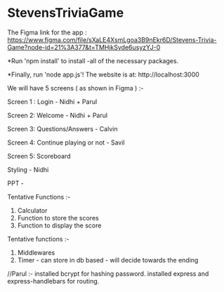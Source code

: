 # StevensTriviaGame
The Figma link for the app : https://www.figma.com/file/sXaLE4XsmLgoa3B9nEkr6D/Stevens-Trivia-Game?node-id=21%3A377&t=TMHjkSyde6usyzYJ-0

*Run 'npm install' to install -all of the necessary packages.

*Finally, run 'node app.js'! The website is at: http://localhost:3000

We will have 5 screens ( as shown in Figma ) :- 

Screen 1 : Login  - Nidhi + Parul

Screen 2: Welcome - Nidhi + Parul

Screen 3: Questions/Answers  - Calvin

Screen 4: Continue playing or not - Savil

Screen 5: Scoreboard

Styling - Nidhi 

PPT - 

Tentative Functions :-

1. Calculator 
2. Function to store the scores 
3. Function to display the score  

Tentative functions :- 
1. Middlewares 
2. Timer - can store in db based - will decide towards the ending

//Parul :- 
installed bcrypt for hashing password.
installed express and express-handlebars for routing.

